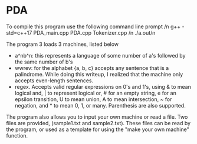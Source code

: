 # PDA
To compile this program use the following command line prompt /n
g++ -std=c++17 PDA_main.cpp PDA.cpp Tokenizer.cpp /n
./a.out/n

The program 3 loads 3 machines, listed below
 - a^nb^n: this represents a language of some number of a's followed by the same number of b's
 - wwrev: for the alphabet {a, b, c} accepts any sentence that is a palindrome. While doing this writeup, I realized that the machine only accepts even-length sentences.
 - regex. Accepts valid regular expressions on 0's and 1's, using & to mean logical and, | to represent logical or, # for an empty string, e for an epsilon transition, U to mean union, A to mean intersection, ~ for negation, and * to mean 0, 1, or many. Parenthesis are also supported.

The program also allows you to input your own machine or read a file. Two files are provided, (sample1.txt and sample2.txt). These files can be read by the program, or used as a template for using the "make your own machine" function.

